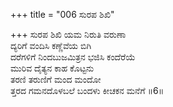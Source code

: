 +++
title = "006 ಸುರಪ ಶಿಖಿ"

+++
ಸುರಪ ಶಿಖಿ ಯಮ ನಿರುತಿ ವರುಣಾ  
ದ್ಯರಿಗೆ ವಂದಿಸಿ ಕಣ್ಣೆವೆಯ ಬಿಗಿ  
ದರೆಗಳಿಗೆ ನಿಂದಬುಜಮಿತ್ರನ ಭಜಿಸಿ ಕಂದೆರೆಯೆ  
ಮುರಿವ ದೈತ್ಯನ ಕಾಹ ಕೊಟ್ಟನು  
ತರಣಿ ತರುಣಿಗೆ ಮಂದ ಮಂದೋ  
ತ್ತರದ ಗಮನದೊಳಬಲೆ ಬಂದಳು ಕೀಚಕನ ಮನೆಗೆ      ॥6॥